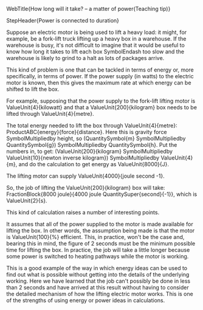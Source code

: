 WebTitle{How long will it take? &ndash; a matter of power(Teaching tip)}

StepHeader{Power is connected to duration}

Suppose an electric motor is being used to lift a heavy load: it might, for example, be a fork-lift truck lifting up a heavy box in a warehouse. If the warehouse is busy, it's not difficult to imagine that it would be useful to know how long it takes to lift each box SymbolEndash too slow and the warehouse is likely to grind to a halt as lots of packages arrive.

This kind of problem is one that can be tackled in terms of energy or, more specifically, in terms of power. If the power supply (in watts) to the electric motor is known, then this gives the maximum rate at which energy can be shifted to lift the box.

For example, supposing that the power supply to the fork-lift lifting motor is ValueUnit{4}{kilowatt} and that a ValueUnit{200}{kilogram} box needs to be lifted through ValueUnit{4}{metre}.

The total energy needed to lift the box through ValueUnit{4}{metre}: ProductABC{energy}{force}{distance}. Here this is gravity force SymbolMultipliedby height, so (QuantitySymbol{m}  SymbolMultipliedby QuantitySymbol{g})  SymbolMultipliedby QuantitySymbol{h}. Put the numbers in, to get: (ValueUnit{200}{kilogram}  SymbolMultipliedby ValueUnit{10}{newton inverse kilogram})  SymbolMultipliedby ValueUnit{4}{m}, and do the calculation to get energy as ValueUnit{8000}{J}.

The lifting motor can supply ValueUnit{4000}{joule second -1}.

So, the job of lifting the ValueUnit{200}{kilogram} box will take: FractionBlock{8000 joule}{4000 joule QuantitySuper{second}{-1}}, which is ValueUnit{2}{s}.

This kind of calculation raises a number of interesting points.

It assumes that all of the power supplied to the motor is made available for lifting the box. In other words, the assumption being made is that the motor is ValueUnit{100}{&percnt;} efficient. This, in practice, won't be the case and, bearing this in mind, the figure of 2 seconds must be the minimum possible time for lifting the box. In practice, the job will take a little longer because some power is switched to heating pathways while the motor is working.

This is a good example of the way in which energy ideas can be used to find out what is possible without getting into the details of the underlying working. Here we have learned that the job can't possibly be done in less than 2 seconds and have arrived at this result without having to consider the detailed mechanism of how the lifting electric motor works. This is one of the strengths of using energy or power ideas in calculations.
